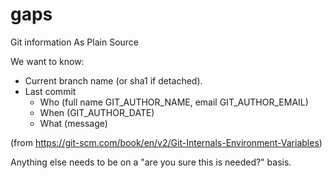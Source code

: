 # gaps

Git information As Plain Source

We want to know:

* Current branch name (or sha1 if detached).
* Last commit
    * Who (full name GIT_AUTHOR_NAME, email GIT_AUTHOR_EMAIL)
    * When (GIT_AUTHOR_DATE)
    * What (message)

(from https://git-scm.com/book/en/v2/Git-Internals-Environment-Variables)

Anything else needs to be on a "are you sure this is needed?" basis.